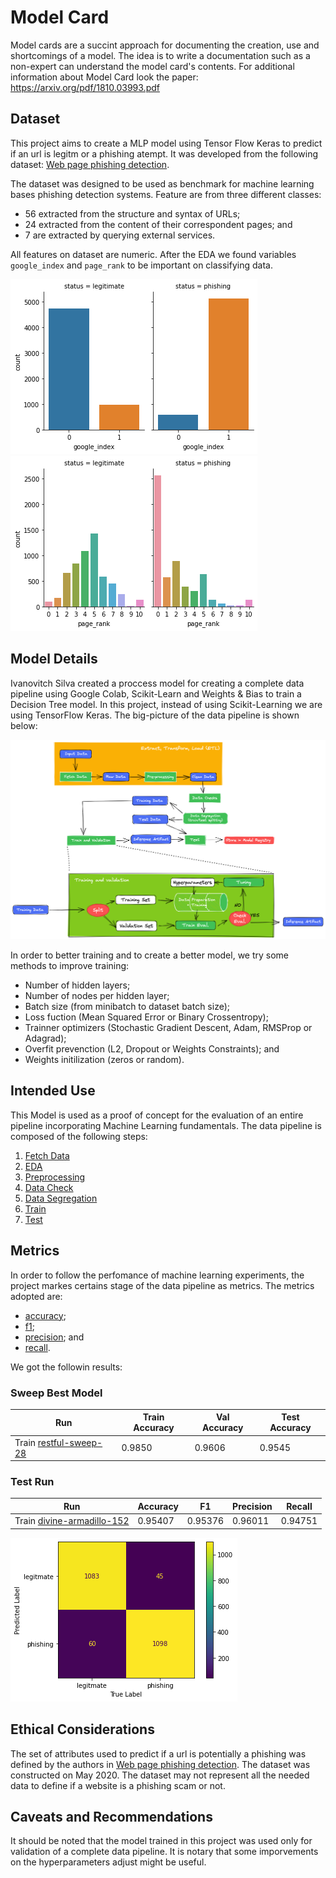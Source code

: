 # Model Card

Model cards are a succint approach for documenting the creation, use and
shortcomings of a model. The idea is to write a documentation such as a
non-expert can understand the model card's contents. For additional information
about Model Card look the paper: https://arxiv.org/pdf/1810.03993.pdf

## Dataset

This project aims to create a MLP model using Tensor Flow Keras to predict if an
url is legitm or a phishing atempt. It was developed from the following dataset:
[Web page phishing detection](https://data.mendeley.com/datasets/c2gw7fy2j4/3).

The dataset was designed to be used as benchmark for machine learning bases phishing detection systems. Feature are from three different classes:

* 56 extracted from the structure and syntax of URLs;
* 24 extracted from the content of their correspondent pages; and
* 7 are extracted by querying external services.

All features on dataset are numeric. After the EDA we found variables `google_index` and `page_rank` to be important on classifying data.

![](../images/google_index.png)
![](../images/page_rank.png)

## Model Details

Ivanovitch Silva created a proccess model for creating a complete data pipeline using Google Colab, Scikit-Learn and Weights & Bias to train a Decision Tree model. In this project, instead of using Scikit-Learning we are using TensorFlow Keras. The big-picture of the data pipeline is shown below:

![The Ivanovith's pipeline model.](../images/ivanovicth_workflow.png)

In order to better training and to create a better model, we try some methods to improve training:

* Number of hidden layers;
* Number of nodes per hidden layer;
* Batch size (from minibatch to dataset batch size);
* Loss fuction (Mean Squared Error or Binary Crossentropy);
* Trainner optimizers (Stochastic Gradient Descent, Adam, RMSProp or Adagrad);
* Overfit prevenction (L2, Dropout or Weights Constraints); and
* Weights initilization (zeros or random).

## Intended Use

This Model is used as a proof of concept for the evaluation of an entire pipeline incorporating Machine Learning fundamentals. The data pipeline is composed of the following steps:

1. [Fetch Data](../source/creating_model/01_fetch_data.ipynb)
2. [EDA](../source/creating_model/02_eda.ipynb)
3. [Preprocessing](../source/creating_model/03_preprocessing.ipynb)
4. [Data Check](../source/creating_model/04_check_data.ipynb)
5. [Data Segregation](../source/creating_model/05_data_segregation.ipynb)
6. [Train](../source/creating_model/06_train_keras.ipynb)
7. [Test](../source/creating_model/07_test_keras.ipynb)

## Metrics

In order to follow the perfomance of machine learning experiments, the project markes certains stage of the data pipeline as metrics. The metrics adopted are:
* [accuracy](https://scikit-learn.org/stable/modules/generated/sklearn.metrics.accuracy_score.html);
* [f1](https://scikit-learn.org/stable/modules/generated/sklearn.metrics.f1_score.html#sklearn.metrics.f1_score);
* [precision](https://scikit-learn.org/stable/modules/generated/sklearn.metrics.precision_score.html#sklearn.metrics.precision_score); and
* [recall](https://scikit-learn.org/stable/modules/generated/sklearn.metrics.recall_score.html#sklearn.metrics.recall_score).

We got the followin results:

### Sweep Best Model

| Run | Train Accuracy | Val Accuracy | Test Accuracy |
| --- | --- | --- | --- |
|Train [restful-sweep-28](https://wandb.ai/lupamedeiros/phishing-detection-2/runs/yx6tvs28) | 0.9850 | 0.9606 | 0.9545 |

### Test Run

| Run | Accuracy | F1 | Precision | Recall |
| --- | --- | --- | --- | --- |
|Train [divine-armadillo-152](https://wandb.ai/lupamedeiros/phishing-detection-2/runs/3oi7tabv) | 0.95407 | 0.95376 | 0.96011 | 0.94751 |

![](../images/confusion_matriz.png)

## Ethical Considerations

The set of attributes used to predict if a url is potentially a phishing was defined by the authors in [Web page phishing detection](https://data.mendeley.com/datasets/c2gw7fy2j4/3). The dataset was constructed on May 2020. The dataset may not represent all the needed data to define if a website is a phishing scam or not.

## Caveats and Recommendations

It should be noted that the model trained in this project was used only for validation of a complete data pipeline. It is notary that some imporvements on the hyperparameters adjust might be useful.